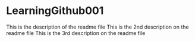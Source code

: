 # LearningGithub001

This is the description of the readme file
This is the 2nd description on the readme file
This is the 3rd description on the readme file